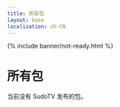 ```yaml
---
title: 所有包
layout: base
localization: zh-CN
---
```


{% include banner/not-ready.html %}

# 所有包

当前没有 SudoTV 发布的包。